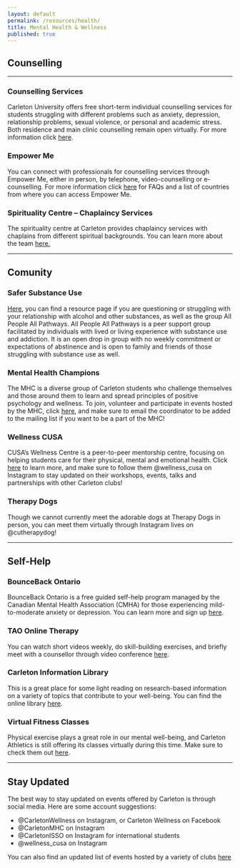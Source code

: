 ```yaml
---
layout: default
permalink: /resources/health/
title: Mental Health & Wellness
published: true
---
```


<div class='content-wrap'>
	<h2>Counselling</h2>
    <hr>
    <h3>Counselling Services</h3>
    <p> Carleton University offers free short-term individual counselling services for students struggling with different problems such as anxiety, depression, relationship problems, sexual violence, or personal and academic stress. Both residence and main clinic counselling remain open virtually. For more information click <a href="https://carleton.ca/health/counselling-services/">here</a>.</p>
    <h3>Empower Me</h3>
    <p> You can connect with professionals for counselling services through Empower Me, either in person, by telephone, video-counselling or e-counselling. For more information click <a href="https://studentcare.ca/RTEContent/Document/EN/FAQ/Empower_Me_Optima_FAQ.pdf">here</a> for FAQs and a list of countries from where you can access Empower Me. </p>
    <h3>Spirituality Centre – Chaplaincy Services </h3>
    <p>The spirituality centre at Carleton provides chaplaincy services with chaplains from different spiritual backgrounds. You can learn more about the team <a href="https://carleton.ca/wellness/spirituality/">here.</a></p>
    <hr>
    <h2>Comunity</h2>
    <h3>Safer Substance Use</h3>
    <p><a href="https://carleton.ca/studentaffairs/safe-substance-use/">Here</a>, you can find a resource page if you are questioning or struggling with your relationship with alcohol and other substances, as well as the group All People All Pathways. All People All Pathways is a peer support group facilitated by individuals with lived or living experience with substance use and addiction. It is an open drop in group with no weekly commitment or expectations of abstinence and is open to family and friends of those struggling with substance use as well. </p>
    <h3>Mental Health Champions </h3>
    <p>The MHC is a diverse group of Carleton students who challenge themselves and those around them to learn and spread principles of positive psychology and wellness. To join, volunteer and participate in events hosted by the MHC, click <a href="https://carleton.ca/health/mentalhealthchampions/">here</a>, and make sure to email the coordinator to be added to the mailing list if you want to be a part of the MHC!</p>
    <h3>Wellness CUSA</h3>
    <p>CUSA’s Wellness Centre is a peer-to-peer mentorship centre, focusing on helping students care for their physical, mental and emotional health. Click <a href="https://www.cusaonline.ca/services/servicecentres/wellness/">here</a> to learn more, and make sure to follow them @wellness_cusa on Instagram to stay updated on their workshops, events, talks and partnerships with other Carleton clubs!</p>
    <h3>Therapy Dogs</h3>
    <p>Though we cannot currently meet the adorable dogs at Therapy Dogs in person, you can meet them virtually through Instagram lives on @cutherapydog!</p>
    <hr>
    <h2>Self-Help</h2>
    <h3>BounceBack Ontario</h3>
    <p>BounceBack Ontario is a free guided self-help program managed by the Canadian Mental Health Association (CMHA) for those experiencing mild-to-moderate anxiety or depression. You can learn more and sign up <a href="https://bouncebackontario.ca">here</a>.</p>
    <h3>TAO Online Therapy </h3>
    <p>You can watch short videos weekly, do skill-building exercises, and briefly meet with a counsellor through video conference <a href="https://carleton.ca/wellness/tao/">here</a>.</p>
    <h3>Carleton Information Library </h3>
    <p>This is a great place for some light reading on research-based information on a variety of topics that contribute to your well-being. You can find the online library <a href="https://carleton.ca/wellness/living-well/info-library/">here</a>.</p>
    <h3>Virtual Fitness Classes</h3>
    <p>Physical exercise plays a great role in our mental well-being, and Carleton Athletics is still offering its classes virtually during this time. Make sure to check them out <a href="https://athletics.carleton.ca/fitness/group-classes/">here</a>.</p>
    <hr>
    <h2>Stay Updated</h2>
    <p>The best way to stay updated on events offered by Carleton is through social media. Here are some account suggestions:</p>
    <ul>
    <li>@CarletonWellness on Instagram, or Carleton Wellness on Facebook</li>
    <li>@CarletonMHC on Instagram </li>
    <li>@CarletonISSO on Instagram for international students </li>
    <li>@wellness_cusa on Instagram </li>
    </ul>
    <p>You can also find an updated list of events hosted by a variety of clubs <a href="https://carleton.ca/wellness/events/#anchor-4">here</a></p>


    






    
    

</div>
